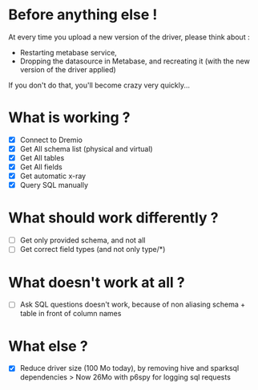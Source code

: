 # Before anything else !

At every time you upload a new version of the driver, please think about :
- Restarting metabase service,
- Dropping the datasource in Metabase, and recreating it (with the new version of the driver applied)

If you don't do that, you'll become crazy very quickly...

# What is working ?

- [x] Connect to Dremio
- [x] Get All schema list (physical and virtual)
- [x] Get All tables
- [x] Get All fields
- [x] Get automatic x-ray
- [x] Query SQL manually

# What should work differently ?

- [ ] Get only provided schema, and not all
- [ ] Get correct field types (and not only type/*)

# What doesn't work at all ?

- [ ] Ask SQL questions doesn't work, because of non aliasing schema + table in front of column names

# What else ?

- [x] Reduce driver size (100 Mo today), by removing hive and sparksql dependencies > Now 26Mo with p6spy for logging sql requests
